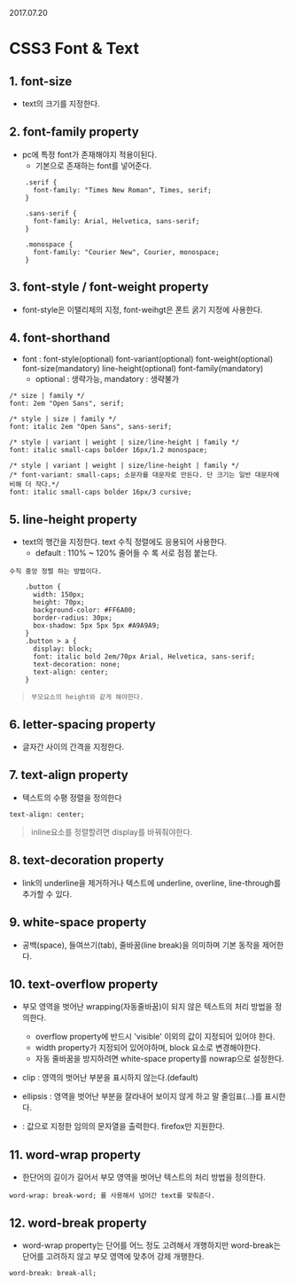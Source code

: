 2017.07.20

# CSS3 Font & Text
## 1. font-size 
- text의 크기를 지정한다.

## 2. font-family property
- pc에 특정 font가 존재해야지 적용이된다.
  - 기본으로 존재하는 font를 넣어준다.
```
    .serif {
      font-family: "Times New Roman", Times, serif;
    }

    .sans-serif {
      font-family: Arial, Helvetica, sans-serif;
    }

    .monospace {
      font-family: "Courier New", Courier, monospace;
    }
```

## 3. font-style / font-weight property
- font-style은 이탤리체의 지정, font-weihgt은 폰트 굵기 지정에 사용한다.

## 4. font-shorthand
- font : font-style(optional) font-variant(optional) font-weight(optional) font-size(mandatory) line-height(optional) font-family(mandatory)
  - optional : 생략가능, mandatory : 생략불가

```
/* size | family */
font: 2em "Open Sans", serif;

/* style | size | family */
font: italic 2em "Open Sans", sans-serif;

/* style | variant | weight | size/line-height | family */
font: italic small-caps bolder 16px/1.2 monospace;

/* style | variant | weight | size/line-height | family */
/* font-variant: small-caps; 소문자를 대문자로 만든다. 단 크기는 일반 대문자에 비해 더 작다.*/
font: italic small-caps bolder 16px/3 cursive;
```


## 5. line-height property
- text의 행간을 지정한다. text 수직 정렬에도 응용되어 사용한다.
    - default : 110% ~ 120% 줄어들 수 록 서로 점점 붙는다.

`수직 중앙 정렬 하는 방법이다.`
```
    .button {
      width: 150px;
      height: 70px;
      background-color: #FF6A00;
      border-radius: 30px;
      box-shadow: 5px 5px 5px #A9A9A9;
    }
    .button > a {
      display: block;
      font: italic bold 2em/70px Arial, Helvetica, sans-serif;
      text-decoration: none;
      text-align: center; 
    }
``` 
> `부모요소의 height와 같게 해야한다.`

## 6. letter-spacing property
- 글자간 사이의 간격을 지정한다.

## 7. text-align property
- 텍스트의 수평 정렬을 정의한다 
```
text-align: center;
```
> inline요소를 정렬할려면 display를 바꿔줘야한다.

## 8. text-decoration property
- link의 underline을 제거하거나 텍스트에 underline, overline, line-through를 추가할 수 있다.

## 9. white-space property
- 공백(space), 들여쓰기(tab), 줄바꿈(line break)을 의미하며 기본 동작을 제어한다.

## 10. text-overflow property
- 부모 영역을 벗어난 wrapping(자동줄바꿈)이 되지 않은 텍스트의 처리 방법을 정의한다.
    - overflow property에 반드시 'visible' 이외의 값이 지정되어 있어야 한다.
    - width property가 지정되어 있어야하며, block 요소로 변경해야한다.
    - 자동 줄바꿈을 방지하려면 white-space property를 nowrap으로 설정한다.

- clip : 영역의 벗어난 부분을 표시하지 않는다.(default)
- ellipsis : 영역을 벗어난 부분을 잘라내어 보이지 않게 하고 말 줄임표(...)를 표시한다.
- <string> : 값으로 지정한 임의의 문자열을 출력한다. firefox만 지원한다.

## 11. word-wrap property
- 한단어의 길이가 길어서 부모 영역을 벗어난 텍스트의 처리 방법을 정의한다.
```
word-wrap: break-word; 를 사용해서 넘어간 text를 맞춰준다.
```
## 12. word-break property
- word-wrap property는 단어를 어느 정도 고려해서 개행하지만 word-break는 단어를 고려하지 않고 부모 영역에 맞추어 강제 개행한다.  
```
word-break: break-all;
```